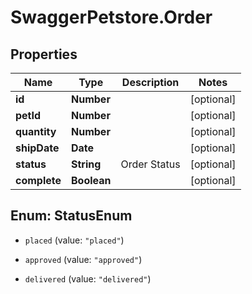 # SwaggerPetstore.Order

## Properties
Name | Type | Description | Notes
------------ | ------------- | ------------- | -------------
**id** | **Number** |  | [optional] 
**petId** | **Number** |  | [optional] 
**quantity** | **Number** |  | [optional] 
**shipDate** | **Date** |  | [optional] 
**status** | **String** | Order Status | [optional] 
**complete** | **Boolean** |  | [optional] 


<a name="StatusEnum"></a>
## Enum: StatusEnum


* `placed` (value: `"placed"`)

* `approved` (value: `"approved"`)

* `delivered` (value: `"delivered"`)




